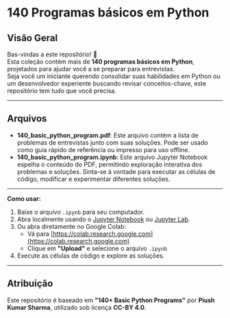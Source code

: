 # 140 Programas básicos em Python

## Visão Geral

Bas-vindas a este repositório! 🎉  
Esta coleção contém mais de **140 programas básicos em Python**, projetados para ajudar você a se preparar para entrevistas.  
Seja você um iniciante querendo consolidar suas habilidades em Python ou um desenvolvedor experiente buscando revisar conceitos-chave, este repositório tem tudo que você precisa.

---

## Arquivos

- **140_basic_python_program.pdf**: Este arquivo contém a lista de problemas de entrevistas junto com suas soluções. Pode ser usado como guia rápido de referência ou impresso para uso offline.  
- **140_basic_python_program.ipynb**: Este arquivo Jupyter Notebook espelha o conteúdo do PDF, permitindo exploração interativa dos problemas e soluções. Sinta-se à vontade para executar as células de código, modificar e experimentar diferentes soluções.

---

**Como usar:**
  1. Baixe o arquivo `.ipynb` para seu computador.
  2. Abra localmente usando o [Jupyter Notebook](https://jupyter.org/) ou [Jupyter Lab](https://jupyter.org/).
  3. Ou abra diretamente no Google Colab:
     - Vá para [https://colab.research.google.com](https://colab.research.google.com)
     - Clique em **"Upload"** e selecione o arquivo `.ipynb`
  4. Execute as células de código e explore as soluções.

---

## Atribuição

Este repositório é baseado em **"140+ Basic Python Programs"** por **Piush Kumar Sharma**, utilizado sob licença **CC-BY 4.0**.
